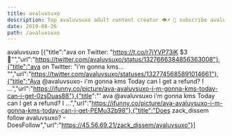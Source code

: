 ```yaml
---
title: avaluvsuxo
description: Top avaluvsuxo adult content creator 👁♐️ 👑 subscribe avaluvsuxo to my porn site below IG avaluvsuxo
date: 2019-08-26
path: /avaluvsuxo
---
```


avaluvsuxo
[{"title":"ava on Twitter: \"https://t.co/r7jYVP73iK $3 🥺\"","url":"https://twitter.com/avaluvsuxo/status/1327666384856363008"},{"title":"ava on Twitter: \"i'm gonna kms… \"","url":"https://twitter.com/avaluvsuxo/statuses/1327745685891014661"},{"title":"Ava @avaluvsuxo- i'm gonna kms Today can I get a refund? I ...","url":"https://ifunny.co/picture/ava-avaluvsuxo-i-m-gonna-kms-today-can-i-get-0zsDuas88"},{"title":"' ava @avaluvsuxo i'm gonna kms Today can I get a refund? I ...","url":"https://ifunny.co/picture/ava-avaluvsuxo-i-m-gonna-kms-today-can-i-get-PEMu32b98"},{"title":"Does zack_dissem follow avaluvsuxo? - DoesFollow","url":"https://45.56.69.21/zack_dissem/avaluvsuxo"}]

